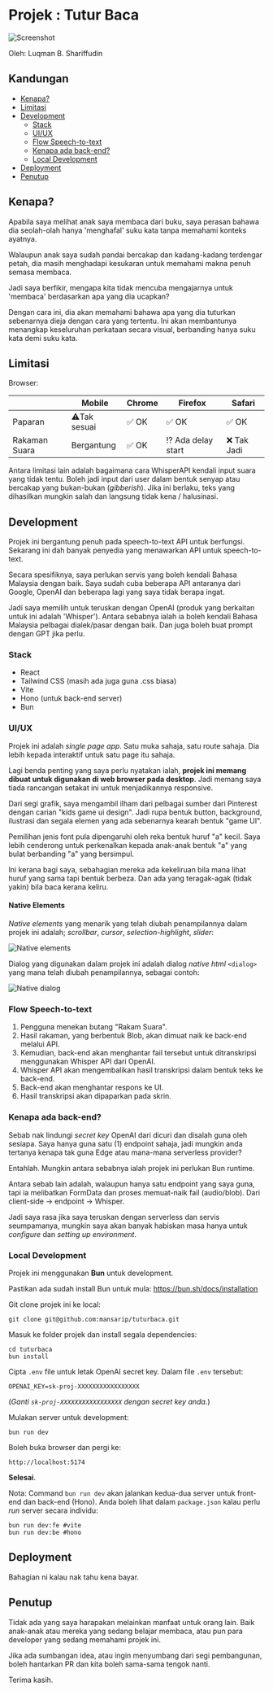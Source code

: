 # Projek : Tutur Baca

![Screenshot](/docs/screen.png)

Oleh: Luqman B. Shariffudin

## Kandungan

<!-- TOC start -->

- [Kenapa?](#kenapa)
- [Limitasi](#limitasi)
- [Development](#development)
  - [Stack](#stack)
  - [UI/UX](#ui-ux)
  - [Flow Speech-to-text](#flow-speech-to-text)
  - [Kenapa ada back-end?](#kenapa-ada-back-end)
  - [Local Development](#local-development)
- [Deployment](#deployment)
- [Penutup](#penutup)
<!-- TOC end -->

<!-- TOC --><a name="kenapa"></a>

## Kenapa?

Apabila saya melihat anak saya membaca dari buku, saya perasan bahawa dia seolah-olah hanya 'menghafal' suku kata tanpa memahami konteks ayatnya.

Walaupun anak saya sudah pandai bercakap dan kadang-kadang terdengar petah, dia masih menghadapi kesukaran untuk memahami makna penuh semasa membaca.

Jadi saya berfikir, mengapa kita tidak mencuba mengajarnya untuk 'membaca' berdasarkan apa yang dia ucapkan?

Dengan cara ini, dia akan memahami bahawa apa yang dia tuturkan sebenarnya dieja dengan cara yang tertentu. Ini akan membantunya menangkap keseluruhan perkataan secara visual, berbanding hanya suku kata demi suku kata.

<!-- TOC --><a name="limitasi"></a>

## Limitasi

Browser:

|               | Mobile       | Chrome | Firefox            | Safari      |
| ------------- | ------------ | ------ | ------------------ | ----------- |
| Paparan       | ⚠️Tak sesuai | ✅ OK  | ✅ OK              | ✅ OK       |
| Rakaman Suara | Bergantung   | ✅ OK  | ⁉️ Ada delay start | ❌ Tak Jadi |

Antara limitasi lain adalah bagaimana cara WhisperAPI kendali input suara yang tidak tentu. Boleh jadi input dari user dalam bentuk senyap atau bercakap yang bukan-bukan (_gibberish_). Jika ini berlaku, teks yang dihasilkan mungkin salah dan langsung tidak kena / halusinasi.

<!-- TOC --><a name="development"></a>

## Development

Projek ini bergantung penuh pada speech-to-text API untuk berfungsi. Sekarang ini dah banyak penyedia yang menawarkan API untuk speech-to-text.

Secara spesifiknya, saya perlukan servis yang boleh kendali Bahasa Malaysia dengan baik. Saya sudah cuba beberapa API antaranya dari Google, OpenAI dan beberapa lagi yang saya tidak berapa ingat.

Jadi saya memilih untuk teruskan dengan OpenAI (produk yang berkaitan untuk ini adalah 'Whisper'). Antara sebabnya ialah ia boleh kendali Bahasa Malaysia pelbagai dialek/pasar dengan baik. Dan juga boleh buat prompt dengan GPT jika perlu.

<!-- TOC --><a name="stack"></a>

### Stack

- React
- Tailwind CSS (masih ada juga guna .css biasa)
- Vite
- Hono (untuk back-end server)
- Bun

<!-- TOC --><a name="ui-ux"></a>

### UI/UX

Projek ini adalah _single page app_. Satu muka sahaja, satu route sahaja. Dia lebih kepada interaktif untuk satu page itu sahaja.

Lagi benda penting yang saya perlu nyatakan ialah, **projek ini memang dibuat untuk digunakan di web browser pada desktop**. Jadi memang saya tiada rancangan setakat ini untuk menjadikannya responsive.

Dari segi grafik, saya mengambil ilham dari pelbagai sumber dari Pinterest dengan carian "kids game ui design". Jadi rupa bentuk button, background, ilustrasi dan segala elemen yang ada sebenarnya kearah bentuk "game UI".

Pemilihan jenis font pula dipengaruhi oleh reka bentuk huruf "a" kecil. Saya lebih cenderong untuk perkenalkan kepada anak-anak bentuk "a" yang bulat berbanding "a" yang bersimpul.

Ini kerana bagi saya, sebahagian mereka ada kekeliruan bila mana lihat huruf yang sama tapi bentuk berbeza. Dan ada yang teragak-agak (tidak yakin) bila baca kerana keliru.

#### Native Elements

*Native elements* yang menarik yang telah diubah penampilannya dalam projek ini adalah; *scrollbar*, *cursor*, *selection-highlight*, *slider*:

![Native elements](/docs/elements.png)

Dialog yang digunakan dalam projek ini adalah dialog *native html* `<dialog>` yang mana telah diubah penampilannya, sebagai contoh:

![Native dialog](/docs/dialog.png)

<!-- TOC --><a name="flow-speech-to-text"></a>

### Flow Speech-to-text

1. Pengguna menekan butang "Rakam Suara".
2. Hasil rakaman, yang berbentuk Blob, akan dimuat naik ke back-end melalui API.
3. Kemudian, back-end akan menghantar fail tersebut untuk ditranskripsi menggunakan Whisper API dari OpenAI.
4. Whisper API akan mengembalikan hasil transkripsi dalam bentuk teks ke back-end.
5. Back-end akan menghantar respons ke UI.
6. Hasil transkripsi akan dipaparkan pada skrin.

<!-- TOC --><a name="kenapa-ada-back-end"></a>

### Kenapa ada back-end?

Sebab nak lindungi _secret key_ OpenAI dari dicuri dan disalah guna oleh sesiapa. Saya hanya guna satu (1) endpoint sahaja, jadi mungkin anda tertanya kenapa tak guna Edge atau mana-mana serverless provider?

Entahlah. Mungkin antara sebabnya ialah projek ini perlukan Bun runtime.

Antara sebab lain adalah, walaupun hanya satu endpoint yang saya guna, tapi ia melibatkan FormData dan proses memuat-naik fail (audio/blob). Dari client-side -> endpoint -> Whisper.

Jadi saya rasa jika saya teruskan dengan serverless dan servis seumpamanya, mungkin saya akan banyak habiskan masa hanya untuk _configure_ dan _setting up environment_.

<!-- TOC --><a name="local-development"></a>

### Local Development

Projek ini menggunakan **Bun** untuk development.

Pastikan ada sudah install Bun untuk mula: https://bun.sh/docs/installation

Git clone projek ini ke local:

```
git clone git@github.com:mansarip/tuturbaca.git
```

Masuk ke folder projek dan install segala dependencies:

```
cd tuturbaca
bun install
```

Cipta `.env` file untuk letak OpenAI secret key. Dalam file `.env` tersebut:

```
OPENAI_KEY=sk-proj-XXXXXXXXXXXXXXXXX
```

(_Ganti `sk-proj-XXXXXXXXXXXXXXXXX` dengan secret key anda._)

Mulakan server untuk development:

```
bun run dev
```

Boleh buka browser dan pergi ke:

```
http://localhost:5174
```

**Selesai**.

Nota: Command `bun run dev` akan jalankan kedua-dua server untuk front-end dan back-end (Hono). Anda boleh lihat dalam `package.json` kalau perlu _run_ server secara individu:

```
bun run dev:fe #vite
bun run dev:be #hono
```

<!-- TOC --><a name="deployment"></a>

## Deployment

Bahagian ni kalau nak tahu kena bayar.

<!-- TOC --><a name="penutup"></a>

## Penutup

Tidak ada yang saya harapakan melainkan manfaat untuk orang lain. Baik anak-anak atau mereka yang sedang belajar membaca, atau pun para developer yang sedang memahami projek ini.

Jika ada sumbangan idea, atau ingin menyumbang dari segi pembangunan, boleh hantarkan PR dan kita boleh sama-sama tengok nanti.

Terima kasih.
